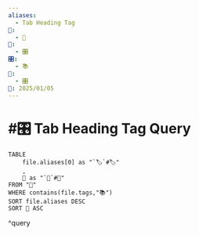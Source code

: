 ```yaml
---
aliases:
  - Tab Heading Tag
📁:
  - 🔢
🔢:
  - 🎛️
🎛️:
  - 📚
🔀:
  - 🎛️
📅: 2025/01/05
---
```

# #🎛️ Tab Heading Tag Query

```dataview
TABLE 
	file.aliases[0] as "`🏷️`#🏷️"
	,
	📁 as "`📁`#📁"
FROM "📁"
WHERE contains(file.tags,"📚")
SORT file.aliases DESC
SORT 📁 ASC
```

^query